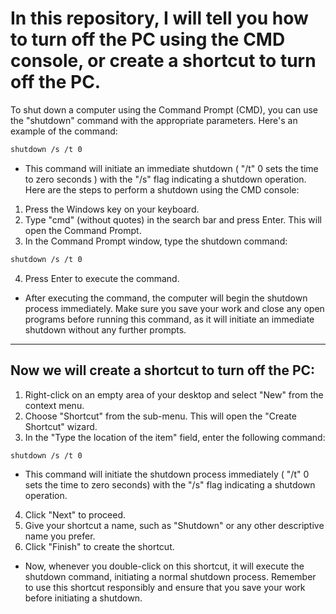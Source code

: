 # In this repository, I will tell you how to turn off the PC using the CMD console, or create a shortcut to turn off the PC.

To shut down a computer using the Command Prompt (CMD), you can use the "shutdown" command with the appropriate parameters. Here's an example of the command:

```sh
shutdown /s /t 0
```

- This command will initiate an immediate shutdown ( "/t" 0 sets the time to zero seconds ) with the "/s" flag indicating a shutdown operation.
Here are the steps to perform a shutdown using the CMD console:

1. Press the Windows key on your keyboard.
2. Type "cmd" (without quotes) in the search bar and press Enter. This will open the Command Prompt.
3. In the Command Prompt window, type the shutdown command:

```sh
shutdown /s /t 0
```

4. Press Enter to execute the command.

- After executing the command, the computer will begin the shutdown process immediately. Make sure you save your work and close any open programs before running this command, as it will initiate an immediate shutdown without any further prompts.

<hr>

## Now we will create a shortcut to turn off the PC:

1. Right-click on an empty area of your desktop and select "New" from the context menu.
2. Choose "Shortcut" from the sub-menu. This will open the "Create Shortcut" wizard.
3. In the "Type the location of the item" field, enter the following command:

```sh
shutdown /s /t 0
```

- This command will initiate the shutdown process immediately ( "/t" 0 sets the time to zero seconds) with the "/s" flag indicating a shutdown operation.

4. Click "Next" to proceed.
5. Give your shortcut a name, such as "Shutdown" or any other descriptive name you prefer.
6. Click "Finish" to create the shortcut.

- Now, whenever you double-click on this shortcut, it will execute the shutdown command, initiating a normal shutdown process.
Remember to use this shortcut responsibly and ensure that you save your work before initiating a shutdown.
